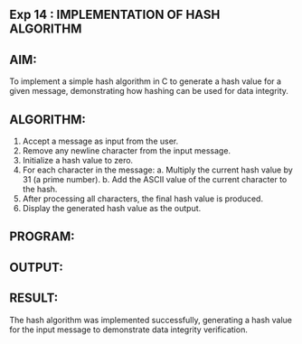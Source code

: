 ## Exp 14 : IMPLEMENTATION OF HASH ALGORITHM


## AIM:

To implement a simple hash algorithm in C to generate a hash value for a given message, demonstrating how hashing can be used for data integrity.


## ALGORITHM:
1.	Accept a message as input from the user.
2.	Remove any newline character from the input message.
3.	Initialize a hash value to zero.
4.	For each character in the message:
a.	Multiply the current hash value by 31 (a prime number).
b.	Add the ASCII value of the current character to the hash.
5.	After processing all characters, the final hash value is produced.
6.	Display the generated hash value as the output.


## PROGRAM:

## OUTPUT:

## RESULT:

The hash algorithm was implemented successfully, generating a hash value for the input message to demonstrate data integrity verification.
